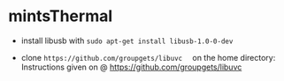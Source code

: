 # mintsThermal

- install libusb with 
```sudo apt-get install libusb-1.0-0-dev```

- clone ```https://github.com/groupgets/libuvc  ```  on the home directory: Instructions given on @ https://github.com/groupgets/libuvc

